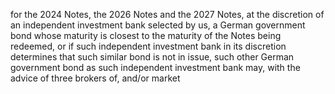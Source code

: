 for the 2024 Notes, the 2026 Notes and the 2027 Notes, at the discretion of an independent investment bank selected
by us, a German government bond whose maturity is closest to the maturity of the Notes being redeemed, or if such
independent investment bank in its discretion determines that such similar bond is not in issue, such other German
government bond as such independent investment bank may, with the advice of three brokers of, and/or market